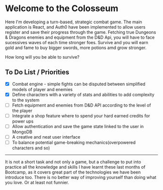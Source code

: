 # Welcome to the Colosseum

Here I'm developing a turn-based, strategic combat game. The main application is React, and Auth0 have been implemented to allow users register and save their progress through the game.
Fetching true Dungeons & Dragons enemies and equipment from the D&D Api, you will have to face sucessives waves of each time stronger foes. Survive and you will earn gold and fame to buy bigger swords, more potions amd grow stronger. 

How long will you be able to survive?

## To Do List / Priorities


- [x] Combat engine - simple fights can be disputed between simplified models of player and enemies
- [x] Define characters with a variety of stats and abilities to add complexity to the system
- [ ] Fetch equipment and enemies from D&D API according to the level of the player
- [ ] Integrate a shop feature where to spend your hard earned credits for power ups
- [ ] Allow authentication and save the game state linked to the user in MongoDB
- [ ] A creative and neat user interface
- [ ] To balance potential game-breaking mechanics(overpowered characters and so)

-----------------------------------------------------------------

It is not a short task and not only a game, but a challenge to put into practice all the knowledge and skills I have learnt these last months of Bootcamp, as it covers great part of the technologies we have been introduce too. There is no better way of improving yourself than doing what you love. Or at least not funnier.
